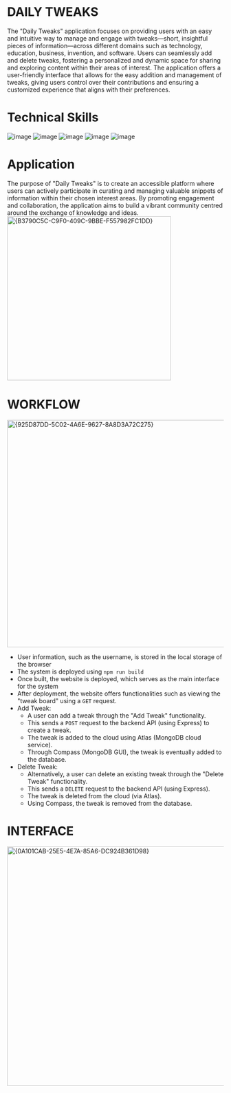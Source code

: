 # DAILY TWEAKS
The "Daily Tweaks" application focuses on providing users with an easy and intuitive way to manage and engage with tweaks—short, insightful pieces of information—across different domains such as technology, education, business, invention, and software.
Users can seamlessly add and delete tweaks, fostering a personalized and dynamic space for sharing and exploring content within their areas of interest. The application offers a user-friendly interface that allows for the easy addition and management of tweaks, giving users control over their contributions and ensuring a customized experience that aligns with their preferences.  
# Technical Skills
![image](https://github.com/user-attachments/assets/57e908eb-c1d4-478f-88df-fc376e283f8f) ![image](https://github.com/user-attachments/assets/876431e9-c601-466d-ad90-2d1677752e20) ![image](https://github.com/user-attachments/assets/26cc1997-2792-476a-9cb7-332dd71183f1) ![image](https://github.com/user-attachments/assets/603bf69a-5391-41c0-ac89-a6e70eddac0f) ![image](https://github.com/user-attachments/assets/5a6c9d5f-13d7-4a2c-872d-570343c21d7f)
# Application
The purpose of "Daily Tweaks" is to create an accessible platform where users can actively participate in curating and managing valuable snippets of information within their chosen interest areas. By promoting engagement and collaboration, the application aims to build a vibrant community centred around the exchange of knowledge and ideas.  
<img width="381" alt="{B3790C5C-C9F0-409C-9BBE-F557982FC1DD}" src="https://github.com/user-attachments/assets/2a4a811e-8f78-4f6f-8e67-5b22a4dda151" align="center"/>   
# WORKFLOW
<img width="528" alt="{925D87DD-5C02-4A6E-9627-8A8D3A72C275}" src="https://github.com/user-attachments/assets/9c549faa-55c4-4f4e-932b-7a3167c1c1c4" />  

- User information, such as the username, is stored in the local storage of the browser
- The system is deployed using ```npm run build```
- Once built, the website is deployed, which serves as the main interface for the system
- After deployment, the website offers functionalities such as viewing the "tweak board" using a ```GET``` request.
- Add Tweak:
  - A user can add a tweak through the "Add Tweak" functionality.
  - This sends a ```POST``` request to the backend API (using Express) to create a tweak.
  - The tweak is added to the cloud using Atlas (MongoDB cloud service).
  - Through Compass (MongoDB GUI), the tweak is eventually added to the database.
- Delete Tweak:
  - Alternatively, a user can delete an existing tweak through the "Delete Tweak" functionality.
  - This sends a ```DELETE``` request to the backend API (using Express).
  - The tweak is deleted from the cloud (via Atlas).
  - Using Compass, the tweak is removed from the database.
# INTERFACE 
<img width="556" alt="{0A101CAB-25E5-4E7A-85A6-DC924B361D98}" src="https://github.com/user-attachments/assets/e868703f-030b-4a63-99ad-f0fb16131194" />

